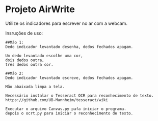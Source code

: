 # Projeto AirWrite
Utilize os indicadores para escrever no ar com a webcam.

Insruções de uso:
```
##Mão 1:
Dedo indicador levantado desenha, dedos fechados apagam.
        
Um dedo levantado escolhe uma cor, 
dois dedos outra,
três dedos outra cor. 

##Mão 2:
Dedo indicador levantado escreve, dedos fechados apagam.

Mão abaixada limpa a tela.

Necessário instalar o Tesseract OCR para reconhecimento de texto.
https://github.com/UB-Mannheim/tesseract/wiki

Executar o arquivo Canvas.py pafa iniciar o programa.
depois o ocrt.py para iniciar o reconhecimento de texto.

```